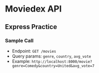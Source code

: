 # Moviedex API

## Express Practice

### Sample Call
- Endpoint: `GET /movies`
- Query params: `genre`, `country`, `avg_vote`
- Example: `http://localhost:8000/movie?genre=Comedy&country=United&avg_vote=7`